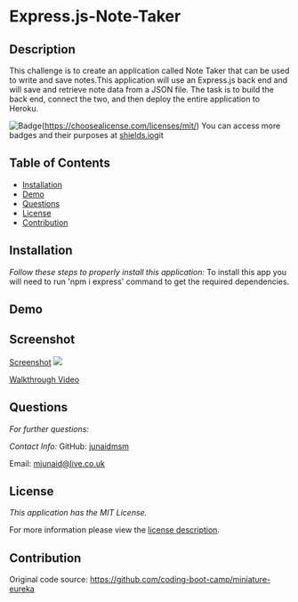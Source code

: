 # Express.js-Note-Taker
## Description
This challenge is to create an application called Note Taker that can be used to write and save notes.This application will use an Express.js back end and will save and retrieve note data from a JSON file. The task is to build the back end, connect the two, and then deploy the entire application to Heroku.


![Badge](https://img.shields.io/badge/license-MITLicense-brightorange)(https://choosealicense.com/licenses/mit/)
You can access more badges and their purposes at [shields.io](https://shields.io)git
## Table of Contents
  * [Installation](#installation)
  * [Demo](#demo)  
  * [Questions](#questions)
  * [License](#license)
  * [Contribution](#contribution)  
    
## Installation

 _Follow these steps to properly install this application:_
  To install this app you will need to run 'npm i express' command to get the required dependencies.

## Demo


  ## Screenshot

[Screenshot](screenshot.png)
<image src = "Screenshot.png">



  [Walkthrough Video]("https://www.loom.com/embed/39f2a5cda2e743ddbbc8524907e0cb07")


## Questions

 _For further questions:_
  
  
  _Contact Info:_
  GitHub: [junaidmsm](https://github.com/g)

  Email: [mjunaid@live.co.uk](mailto:y)

## License

_This application has the MIT License._
      
  For more information please view the [license description](https://choosealicense.com/licenses/mit/).
  
## Contribution

Original code source: https://github.com/coding-boot-camp/miniature-eureka
    

